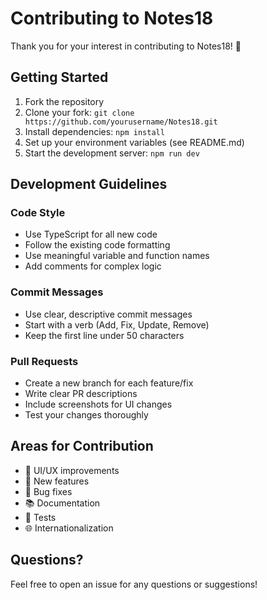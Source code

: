 # Contributing to Notes18

Thank you for your interest in contributing to Notes18! 🎉

## Getting Started

1. Fork the repository
2. Clone your fork: `git clone https://github.com/yourusername/Notes18.git`
3. Install dependencies: `npm install`
4. Set up your environment variables (see README.md)
5. Start the development server: `npm run dev`

## Development Guidelines

### Code Style
- Use TypeScript for all new code
- Follow the existing code formatting
- Use meaningful variable and function names
- Add comments for complex logic

### Commit Messages
- Use clear, descriptive commit messages
- Start with a verb (Add, Fix, Update, Remove)
- Keep the first line under 50 characters

### Pull Requests
- Create a new branch for each feature/fix
- Write clear PR descriptions
- Include screenshots for UI changes
- Test your changes thoroughly

## Areas for Contribution

- 🎨 UI/UX improvements
- 🔧 New features
- 🐛 Bug fixes
- 📚 Documentation
- 🧪 Tests
- 🌐 Internationalization

## Questions?

Feel free to open an issue for any questions or suggestions!

